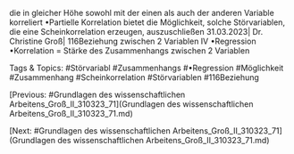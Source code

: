 die in gleicher Höhe sowohl mit der einen als auch der anderen Variable korreliert
•Partielle Korrelation bietet die Möglichkeit, solche Störvariablen, die eine Scheinkorrelation erzeugen, auszuschließen
31.03.2023| Dr. Christine Groß| 116Beziehung zwischen 2 Variablen IV
•Regression
•Korrelation = Stärke des Zusammenhangs zwischen 2 Variablen

   Tags & Topics:
   #Störvariabl
   #Zusammenhangs
   #•Regression
   #Möglichkeit
   #Zusammenhang
   #Scheinkorrelation
   #Störvariablen
   #116Beziehung

[Previous: #Grundlagen des wissenschaftlichen Arbeitens_Groß_II_310323_71](Grundlagen des wissenschaftlichen Arbeitens_Groß_II_310323_71.md)

[Next: #Grundlagen des wissenschaftlichen Arbeitens_Groß_II_310323_71](Grundlagen des wissenschaftlichen Arbeitens_Groß_II_310323_71.md)
